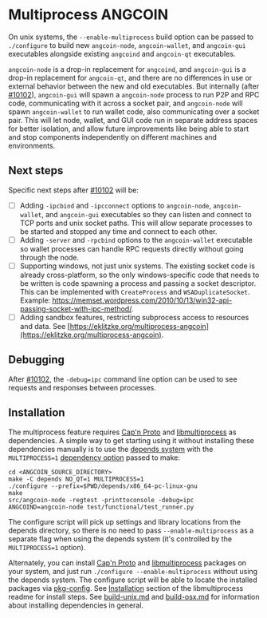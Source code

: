 # Multiprocess ANGCOIN

On unix systems, the `--enable-multiprocess` build option can be passed to `./configure` to build new `angcoin-node`, `angcoin-wallet`, and `angcoin-gui` executables alongside existing `angcoind` and `angcoin-qt` executables.

`angcoin-node` is a drop-in replacement for `angcoind`, and `angcoin-gui` is a drop-in replacement for `angcoin-qt`, and there are no differences in use or external behavior between the new and old executables. But internally (after [#10102](https://github.com/angcoin/angcoin/pull/10102)), `angcoin-gui` will spawn a `angcoin-node` process to run P2P and RPC code, communicating with it across a socket pair, and `angcoin-node` will spawn `angcoin-wallet` to run wallet code, also communicating over a socket pair. This will let node, wallet, and GUI code run in separate address spaces for better isolation, and allow future improvements like being able to start and stop components independently on different machines and environments.

## Next steps

Specific next steps after [#10102](https://github.com/angcoin/angcoin/pull/10102) will be:

- [ ] Adding `-ipcbind` and `-ipcconnect` options to `angcoin-node`, `angcoin-wallet`, and `angcoin-gui` executables so they can listen and connect to TCP ports and unix socket paths. This will allow separate processes to be started and stopped any time and connect to each other.
- [ ] Adding `-server` and `-rpcbind` options to the `angcoin-wallet` executable so wallet processes can handle RPC requests directly without going through the node.
- [ ] Supporting windows, not just unix systems. The existing socket code is already cross-platform, so the only windows-specific code that needs to be written is code spawning a process and passing a socket descriptor. This can be implemented with `CreateProcess` and `WSADuplicateSocket`. Example: https://memset.wordpress.com/2010/10/13/win32-api-passing-socket-with-ipc-method/.
- [ ] Adding sandbox features, restricting subprocess access to resources and data. See [https://eklitzke.org/multiprocess-angcoin](https://eklitzke.org/multiprocess-angcoin).

## Debugging

After [#10102](https://github.com/angcoin/angcoin/pull/10102), the `-debug=ipc` command line option can be used to see requests and responses between processes.

## Installation

The multiprocess feature requires [Cap'n Proto](https://capnproto.org/) and [libmultiprocess](https://github.com/chaincodelabs/libmultiprocess) as dependencies. A simple way to get starting using it without installing these dependencies manually is to use the [depends system](../depends) with the `MULTIPROCESS=1` [dependency option](../depends#dependency-options) passed to make:

```
cd <ANGCOIN_SOURCE_DIRECTORY>
make -C depends NO_QT=1 MULTIPROCESS=1
./configure --prefix=$PWD/depends/x86_64-pc-linux-gnu
make
src/angcoin-node -regtest -printtoconsole -debug=ipc
ANGCOIND=angcoin-node test/functional/test_runner.py
```

The configure script will pick up settings and library locations from the depends directory, so there is no need to pass `--enable-multiprocess` as a separate flag when using the depends system (it's controlled by the `MULTIPROCESS=1` option).

Alternately, you can install [Cap'n Proto](https://capnproto.org/) and [libmultiprocess](https://github.com/chaincodelabs/libmultiprocess) packages on your system, and just run `./configure --enable-multiprocess` without using the depends system. The configure script will be able to locate the installed packages via [pkg-config](https://www.freedesktop.org/wiki/Software/pkg-config/). See [Installation](https://github.com/chaincodelabs/libmultiprocess#installation) section of the libmultiprocess readme for install steps. See [build-unix.md](build-unix.md) and [build-osx.md](build-osx.md) for information about installing dependencies in general.
